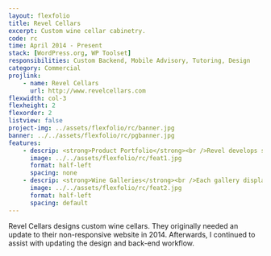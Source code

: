 ```yaml
---
layout: flexfolio
title: Revel Cellars
excerpt: Custom wine cellar cabinetry.
code: rc
time: April 2014 - Present
stack: [WordPress.org, WP Toolset]
responsibilities: Custom Backend, Mobile Advisory, Tutoring, Design
category: Commercial
projlink:
    - name: Revel Cellars
      url: http://www.revelcellars.com
flexwidth: col-3
flexheight: 2
flexorder: 2
listview: false
project-img: ../assets/flexfolio/rc/banner.jpg
banner: ../../assets/flexfolio/rc/pgbanner.jpg
features:
    - descrip: <strong>Product Portfolio</strong><br />Revel develops specialty cabinetry and furniture to help customers show off their wine collections in the best way possible. I designed pages that would show off each of these products while also linking users to other relevant information.
      image: ../../assets/flexfolio/rc/feat1.jpg
      format: half-left
      spacing: none
    - descrip: <strong>Wine Galleries</strong><br />Each gallery displays thumbnails and full sized images of completed cellars. The back-end workflow was optimized for the client, making it so images were automatically resized and all items had a standard format.
      image: ../../assets/flexfolio/rc/feat2.jpg
      format: half-left
      spacing: default
---
```


Revel Cellars designs custom wine cellars. They originally needed an update to their non-responsive website in 2014. Afterwards, I continued to assist with updating the design and back-end workflow.
